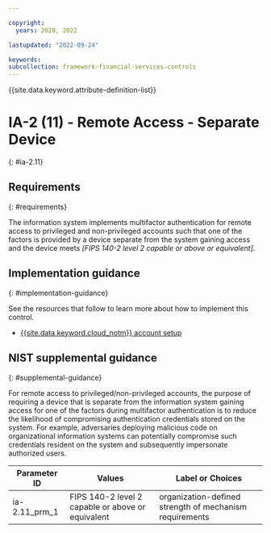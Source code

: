 ```yaml
---

copyright:
  years: 2020, 2022

lastupdated: "2022-09-24"

keywords: 
subcollection: framework-financial-services-controls
---
```


{{site.data.keyword.attribute-definition-list}}

         
# IA-2 (11) - Remote Access - Separate Device
{: #ia-2.11}

## Requirements
{: #requirements}

The information system implements multifactor authentication for remote access to privileged and non-privileged accounts such that one of the factors is provided by a device separate from the system gaining access and the device meets _[FIPS 140-2 level 2 capable or above or equivalent]_.

## Implementation guidance
{: #implementation-guidance}

See the resources that follow to learn more about how to implement this control.

- [{{site.data.keyword.cloud_notm}} account setup](/docs/framework-financial-services?topic=framework-financial-services-shared-account-setup)

## NIST supplemental guidance
{: #supplemental-guidance}

For remote access to privileged/non-privileged accounts, the purpose of requiring a device that is separate from the information system gaining access for one of the factors during multifactor authentication is to reduce the likelihood of compromising authentication credentials stored on the system. For example, adversaries deploying malicious code on organizational information systems can potentially compromise such credentials resident on the system and subsequently impersonate authorized users.

| Parameter ID | Values | Label or Choices |
|---|---|---|
| ia-2.11_prm_1 | FIPS 140-2 level 2 capable or above or equivalent | organization-defined strength of mechanism requirements |

